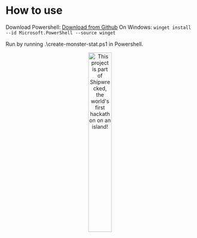 # How to use
Download Powershell:
[Download from Github](https://github.com/PowerShell/PowerShell/releases)
On Windows: `winget install --id Microsoft.PowerShell --source winget`

Run by running .\create-monster-stat.ps1 in Powershell.

<div align="center">
  <a href="https://shipwrecked.hackclub.com/?t=ghrm" target="_blank">
    <img src="https://hc-cdn.hel1.your-objectstorage.com/s/v3/739361f1d440b17fc9e2f74e49fc185d86cbec14_badge.png" 
         alt="This project is part of Shipwrecked, the world's first hackathon on an island!" 
         style="width: 35%;">
  </a>
</div>